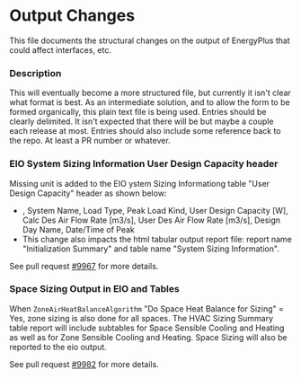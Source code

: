 Output Changes
==============

This file documents the structural changes on the output of EnergyPlus that could affect interfaces, etc.

### Description

This will eventually become a more structured file, but currently it isn't clear what format is best. As an intermediate solution, and to allow the form to be formed organically, this plain text file is being used. Entries should be clearly delimited.  It isn't expected that there will be but maybe a couple each release at most. Entries should also include some reference back to the repo.  At least a PR number or whatever.

### EIO System Sizing Information User Design Capacity header
Missing unit is added to the EIO ystem Sizing Informationg table "User Design Capacity" header as shown below: 
- <System Sizing Information>, System Name, Load Type, Peak Load Kind, User Design Capacity [W], Calc Des Air Flow Rate [m3/s], User Des Air Flow Rate [m3/s], Design Day Name, Date/Time of Peak
- This change also impacts the html tabular output report file: report name "Initialization Summary" and table name "System Sizing Information". 

See pull request [#9967](https://github.com/NREL/EnergyPlus/pull/9967) for more details.

### Space Sizing Output in EIO and Tables
When `ZoneAirHeatBalanceAlgorithm` "Do Space Heat Balance for Sizing" = Yes, zone sizing is also done for all spaces. The HVAC Sizing Summary table report will include subtables for Space Sensible Cooling and Heating as well as for Zone Sensible Cooling and Heating. Space Sizing will also be reported to the eio output.

See pull request [#9982](https://github.com/NREL/EnergyPlus/pull/9982) for more details.

